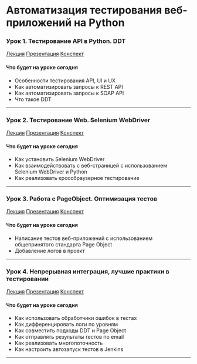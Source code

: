 # Автоматизация тестирования веб-приложений на Python
### Урок 1. Тестирование API в Python. DDT 
[Лекция](https://gbcdn.mrgcdn.ru/uploads/record/252567/attachment/8574d32eefc52cde3ebc7a73207d66e9.mp4)
[Презентация](https://gbcdn.mrgcdn.ru/uploads/asset/5206961/attachment/b35ff8832e2fd9007d58c80840a32039.pdf)
[Конспект](https://gbcdn.mrgcdn.ru/uploads/asset/5206964/attachment/085eb08b525f3bd9f77f2c134930de64.pdf)
#### Что будет на уроке сегодня
- Особенности тестирования API, UI и UX
- Как автоматизировать запросы к REST API
- Как автоматизировать запросы к SOAP API
- Что такое DDT
---
### Урок 2. Тестирование Web. Selenium WebDriver
[Лекция](https://gbcdn.mrgcdn.ru/uploads/record/252423/attachment/163fd083892b2c086edcaa11036a69c2.mp4)
[Презентация](https://gbcdn.mrgcdn.ru/uploads/asset/5206971/attachment/f894f7b35e1102469c61f73b0026b720.pdf)
[Конспект](https://gbcdn.mrgcdn.ru/uploads/asset/5206969/attachment/32ee9d37347e00a47f74d6021900d1c3.pdf)
#### Что будет на уроке сегодня
- Как установить Selenium WebDriver
- Как взаимодействовать с веб-страницей с использованием Selenium WebDriver и Python
- Как реализовать кроссбраузерное тестирование
---
### Урок 3. Работа с PageObject. Оптимизация тестов
[Лекция](https://gbcdn.mrgcdn.ru/uploads/record/252568/attachment/39b479167ecf4aad290c28be46dca6c2.mp4)
[Презентация](https://gbcdn.mrgcdn.ru/uploads/asset/5206973/attachment/37cad453c821a1385845d9b9c1fbed63.pdf)
[Конспект](https://gbcdn.mrgcdn.ru/uploads/asset/5206977/attachment/2cc0f8c7d9abb6330ae5c878c9cc85b3.pdf)
#### Что будет на уроке сегодня
- Написание тестов веб-приложений с использованием общепринятого стандарта Page Object
- Добавление логов в проект
---
### Урок 4. Непрерывная интеграция, лучшие практики в тестировании
[Лекция](https://gbcdn.mrgcdn.ru/uploads/record/252571/attachment/df3684504549330099be87567afa2b80.mp4)
[Презентация](https://gbcdn.mrgcdn.ru/uploads/asset/5206985/attachment/225741eb52ed317b13548c7909cbdcf4.pdf)
[Конспект](https://gbcdn.mrgcdn.ru/uploads/asset/5206981/attachment/5b5d9f261e5ad8237b10910ced2dc79c.pdf)
#### Что будет на уроке сегодня
- Как использовать обработчики ошибок в тестах
- Как дифференцировать логи по уровням
- Как совместить подходы DDT и Page Object
- Как отправлять результаты тестов по email
- Как реализовать многопоточность
- Как настроить автозапуск тестов в Jenkins
---